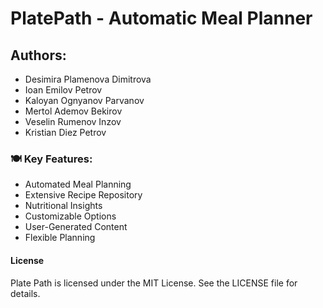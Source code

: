 # PlatePath - Automatic Meal Planner

## Authors:
* Desimira Plamenova Dimitrova
* Ioan Emilov Petrov
* Kaloyan Ognyanov Parvanov
* Mertol Ademov Bekirov
* Veselin Rumenov Inzov
* Kristian Diez Petrov

### 🍽 Key Features:
* Automated Meal Planning
* Extensive Recipe Repository
* Nutritional Insights
* Customizable Options
* User-Generated Content
* Flexible Planning
  
#### License
Plate Path is licensed under the MIT License. See the LICENSE file for details.